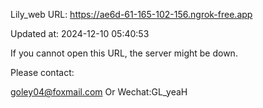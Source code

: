 Lily_web URL: https://ae6d-61-165-102-156.ngrok-free.app

Updated at: 2024-12-10 05:40:53

If you cannot open this URL, the server might be down.

Please contact: 

goley04@foxmail.com Or Wechat:GL_yeaH